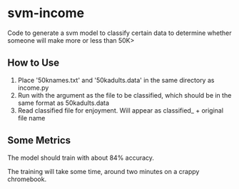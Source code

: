 # svm-income
Code to generate a svm model to classify certain data to determine whether someone will make more or less than 50K>

## How to Use

1. Place '50knames.txt' and '50kadults.data' in the same directory as income.py
2. Run with the argument as the file to be classified, which should be in the same format as 50kadults.data
3. Read classified file for enjoyment. Will appear as classified_ + original file name

## Some Metrics

The model should train with about 84% accuracy.

The training will take some time, around two minutes on a crappy chromebook.

